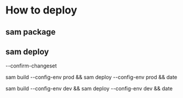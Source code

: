 # How to deploy

<!-- ## push swagger.yaml to s3 bucket

```
aws s3 cp swagger.yaml s3://cp-sam-deploy-east1/
``` -->

## sam package

<!-- ```
sam package --template-file template.yaml --output-template-file output.yaml --s3-bucket cp-sam-deploy-east1
``` -->

## sam deploy

<!-- sam deploy --template-file output.yaml --stack-name GameKnightsEventsAPI --capabilities CAPABILITY_IAM --region us-east-1 -->

<!-- ```
sam build

sam deploy --template-file template.yaml --stack-name GameKnightsEventsAPI --capabilities CAPABILITY_IAM --region us-east-1 --s3-bucket cp-sam-deploy-east1 \
--confirm-changeset

sam delete --stack-name GameKnightsEventsAPI --region us-east-1
``` -->

<!-- sam build && sam deploy -->

--confirm-changeset

sam build --config-env prod && sam deploy --config-env prod && date

sam build --config-env dev && sam deploy --config-env dev && date
